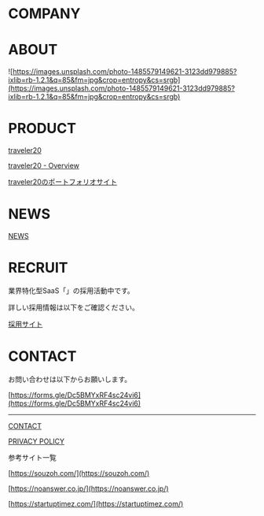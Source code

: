 # COMPANY

# ABOUT

![https://images.unsplash.com/photo-1485579149621-3123dd979885?ixlib=rb-1.2.1&q=85&fm=jpg&crop=entropy&cs=srgb](https://images.unsplash.com/photo-1485579149621-3123dd979885?ixlib=rb-1.2.1&q=85&fm=jpg&crop=entropy&cs=srgb)

# PRODUCT

[traveler20](https://traveler20.site/)

[traveler20 - Overview](https://github.com/traveler20)

[traveler20のポートフォリオサイト](https://traveler20.site/portfolio/)

# NEWS

[NEWS](COMPANY%20afaa6e30d24045bb9484d4078004aa93/NEWS%2058da061d740b4988b687d606acac4d4f.csv)

# RECRUIT

業界特化型SaaS「」の採用活動中です。

詳しい採用情報は以下をご確認ください。

[採用サイト](https://traveler20.webflow.io/)

# CONTACT

お問い合わせは以下からお願いします。

[https://forms.gle/Dc5BMYxRF4sc24vi6](https://forms.gle/Dc5BMYxRF4sc24vi6)

---

[CONTACT](COMPANY%20afaa6e30d24045bb9484d4078004aa93/CONTACT%20b8efc3a9f2f24131a2aa3079464c73bd.md)

[PRIVACY POLICY](COMPANY%20afaa6e30d24045bb9484d4078004aa93/PRIVACY%20POLICY%20eccbdb23b0214ef8ad3e8a8db6318689.md)

参考サイト一覧

[https://souzoh.com/](https://souzoh.com/)

[https://noanswer.co.jp/](https://noanswer.co.jp/)

[https://startuptimez.com/](https://startuptimez.com/)